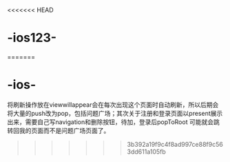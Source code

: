 <<<<<<< HEAD
# -ios123-
=======
# -ios-
将刷新操作放在viewwillappear会在每次出现这个页面时自动刷新，所以后期会将大量的push改为pop，包括问题广场；其次关于注册和登录页面以present展示出来，需要自己写navigation和删除按钮，待加，登录后popToRoot 可能就会跳转回我的页面而不是问题广场页面了。
>>>>>>> 3b392a19f9c4f8ad997ce88f9c563dd611a105fb
